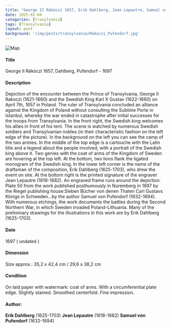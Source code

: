 ```yaml
---
title: "George II Rákóczi 1657, Erik Dahlberg, Jean Lepautre, Samuel von Pufendorf - 1697"
date: 2025-01-04
categories: [trasylvania]
tags: [Transylvania]
layout: post
background: '/img/posts/transylvania/Rakoczi_Pufendorf.jpg'
---
```

![Map](/myblogsite/img/posts/transylvania/Rakoczi_Pufendorf.jpg "Map")
#### Title ####
George II Rákóczi 1657, Dahlberg, Pufendorf - 1697

#### Description ####
Depiction of the encounter between the Prince of Transylvania, George II Rakoczi (1621-1660) and the Swedish King Karl X Gustav (1622-1660) on April 7th, 1657 in Poland. 
The ruler of Transylvania concluded an alliance against the Kingdom of Poland without consulting the Sublime Porte in Istanbul, 
whereby the war ended in catastrophe after initial successes for the troops from Transylvania. 
In the front right, the Swedish king welcomes his allies in front of his tent. 
The scene is watched by numerous Swedish soldiers and Transylvanian nobles (in their characteristic fashion on the left edge of the picture). 
In the background on the left you can see the camp of the two armies. In the middle of the top edge is a cartouche with the Latin title and 
a legend about the people involved, with a portrait of the Swedish king above it. Two genies with the coat of arms of the Kingdom of Sweden are 
hovering at the top left. At the bottom, two lions flank the ligated monogram of the Swedish king. In the lower left corner is the name of the 
draftsman of the composition, Erik Dahlberg (1625-1703), who drew the event on site. At the bottom right is the printed signature of the engraver
Jean Lepautre (1618-1682). An engraved frame runs around the depiction. Plate 50 from the work published posthumously in Nuremberg in 1697 
by the Riegel publishing house:Sieben Bücher von denen Thaten Carl Gustavs Königs in Schweden...by the author Samuel von Pufendorf (1632-1694). 
With numerous etchings, the work documents the battles during the Second Northern War, in which Sweden invaded Poland-Lithuania.
Many of the preliminary drawings for the illustrations in this work are by Erik Dahlberg (1625-1703). 

#### Date ####
1697 ( undated )

#### Dimension ####
Size approx.: 35,2 x 42,4 cm /  29,6 x 38,2 cm

#### Condition ####
On laid paper with watermark: coat of arms. With a circumferential plate edge. Slightly stained. Smoothed centerfold. Fine impression. 

#### Author: ####
**Erik Dahlberg** (1625-1703)
**Jean Lepautre** (1618-1682)
**Samuel von Pufendorf** (1632-1694)